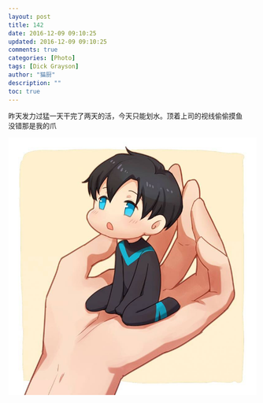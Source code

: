 ```yaml
---
layout: post
title: 142
date: 2016-12-09 09:10:25
updated: 2016-12-09 09:10:25
comments: true
categories: [Photo]
tags: [Dick Grayson]
author: "猫厨"
description: ""
toc: true
---
```


<p>昨天发力过猛一天干完了两天的活，今天只能划水。顶着上司的视线偷偷摸鱼<br />没错那是我的爪<br /></p>

![](https://raw.githubusercontent.com/alicewish/meowchain247/master/img_cVZNdzJtQk9JV2UwM2NLRkJUbTRnVWdkbmxkWkNFdTdQTlFxYUVFVE1YOWNPS05DbTV4aHVBPT0.jpg)